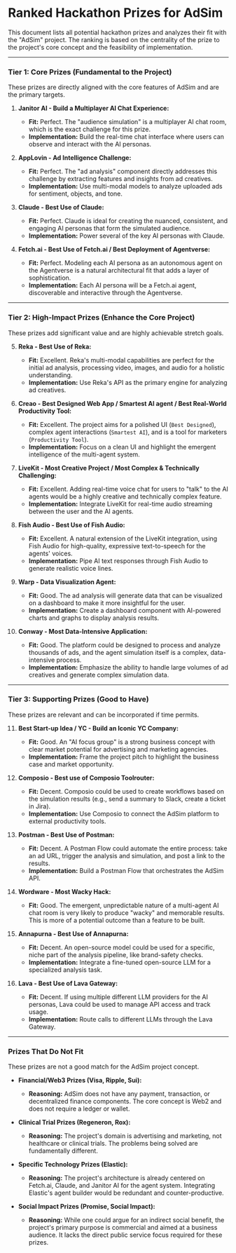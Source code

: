 # Ranked Hackathon Prizes for AdSim

This document lists all potential hackathon prizes and analyzes their fit with the "AdSim" project. The ranking is based on the centrality of the prize to the project's core concept and the feasibility of implementation.

---

### Tier 1: Core Prizes (Fundamental to the Project)

These prizes are directly aligned with the core features of AdSim and are the primary targets.

1.  **Janitor AI - Build a Multiplayer AI Chat Experience:**
    - **Fit:** Perfect. The "audience simulation" is a multiplayer AI chat room, which is the exact challenge for this prize.
    - **Implementation:** Build the real-time chat interface where users can observe and interact with the AI personas.

2.  **AppLovin - Ad Intelligence Challenge:**
    - **Fit:** Perfect. The "ad analysis" component directly addresses this challenge by extracting features and insights from ad creatives.
    - **Implementation:** Use multi-modal models to analyze uploaded ads for sentiment, objects, and tone.

3.  **Claude - Best Use of Claude:**
    - **Fit:** Perfect. Claude is ideal for creating the nuanced, consistent, and engaging AI personas that form the simulated audience.
    - **Implementation:** Power several of the key AI personas with Claude.

4.  **Fetch.ai - Best Use of Fetch.ai / Best Deployment of Agentverse:**
    - **Fit:** Perfect. Modeling each AI persona as an autonomous agent on the Agentverse is a natural architectural fit that adds a layer of sophistication.
    - **Implementation:** Each AI persona will be a Fetch.ai agent, discoverable and interactive through the Agentverse.

---

### Tier 2: High-Impact Prizes (Enhance the Core Project)

These prizes add significant value and are highly achievable stretch goals.

5.  **Reka - Best Use of Reka:**
    - **Fit:** Excellent. Reka's multi-modal capabilities are perfect for the initial ad analysis, processing video, images, and audio for a holistic understanding.
    - **Implementation:** Use Reka's API as the primary engine for analyzing ad creatives.

6.  **Creao - Best Designed Web App / Smartest AI agent / Best Real-World Productivity Tool:**
    - **Fit:** Excellent. The project aims for a polished UI (`Best Designed`), complex agent interactions (`Smartest AI`), and is a tool for marketers (`Productivity Tool`).
    - **Implementation:** Focus on a clean UI and highlight the emergent intelligence of the multi-agent system.

7.  **LiveKit - Most Creative Project / Most Complex & Technically Challenging:**
    - **Fit:** Excellent. Adding real-time voice chat for users to "talk" to the AI agents would be a highly creative and technically complex feature.
    - **Implementation:** Integrate LiveKit for real-time audio streaming between the user and the AI agents.

8.  **Fish Audio - Best Use of Fish Audio:**
    - **Fit:** Excellent. A natural extension of the LiveKit integration, using Fish Audio for high-quality, expressive text-to-speech for the agents' voices.
    - **Implementation:** Pipe AI text responses through Fish Audio to generate realistic voice lines.

9.  **Warp - Data Visualization Agent:**
    - **Fit:** Good. The ad analysis will generate data that can be visualized on a dashboard to make it more insightful for the user.
    - **Implementation:** Create a dashboard component with AI-powered charts and graphs to display analysis results.

10. **Conway - Most Data-Intensive Application:**
    - **Fit:** Good. The platform could be designed to process and analyze thousands of ads, and the agent simulation itself is a complex, data-intensive process.
    - **Implementation:** Emphasize the ability to handle large volumes of ad creatives and generate complex simulation data.

---

### Tier 3: Supporting Prizes (Good to Have)

These prizes are relevant and can be incorporated if time permits.

11. **Best Start-up Idea / YC - Build an Iconic YC Company:**
    - **Fit:** Good. An "AI focus group" is a strong business concept with clear market potential for advertising and marketing agencies.
    - **Implementation:** Frame the project pitch to highlight the business case and market opportunity.

12. **Composio - Best use of Composio Toolrouter:**
    - **Fit:** Decent. Composio could be used to create workflows based on the simulation results (e.g., send a summary to Slack, create a ticket in Jira).
    - **Implementation:** Use Composio to connect the AdSim platform to external productivity tools.

13. **Postman - Best Use of Postman:**
    - **Fit:** Decent. A Postman Flow could automate the entire process: take an ad URL, trigger the analysis and simulation, and post a link to the results.
    - **Implementation:** Build a Postman Flow that orchestrates the AdSim API.

14. **Wordware - Most Wacky Hack:**
    - **Fit:** Good. The emergent, unpredictable nature of a multi-agent AI chat room is very likely to produce "wacky" and memorable results. This is more of a potential outcome than a feature to be built.

15. **Annapurna - Best Use of Annapurna:**
    - **Fit:** Decent. An open-source model could be used for a specific, niche part of the analysis pipeline, like brand-safety checks.
    - **Implementation:** Integrate a fine-tuned open-source LLM for a specialized analysis task.

16. **Lava - Best Use of Lava Gateway:**
    - **Fit:** Decent. If using multiple different LLM providers for the AI personas, Lava could be used to manage API access and track usage.
    - **Implementation:** Route calls to different LLMs through the Lava Gateway.

---

### Prizes That Do Not Fit

These prizes are not a good match for the AdSim project concept.

- **Financial/Web3 Prizes (Visa, Ripple, Sui):**
  - **Reasoning:** AdSim does not have any payment, transaction, or decentralized finance components. The core concept is Web2 and does not require a ledger or wallet.

- **Clinical Trial Prizes (Regeneron, Rox):**
  - **Reasoning:** The project's domain is advertising and marketing, not healthcare or clinical trials. The problems being solved are fundamentally different.

- **Specific Technology Prizes (Elastic):**
  - **Reasoning:** The project's architecture is already centered on Fetch.ai, Claude, and Janitor AI for the agent system. Integrating Elastic's agent builder would be redundant and counter-productive.

- **Social Impact Prizes (Promise, Social Impact):**
  - **Reasoning:** While one could argue for an indirect social benefit, the project's primary purpose is commercial and aimed at a business audience. It lacks the direct public service focus required for these prizes.
